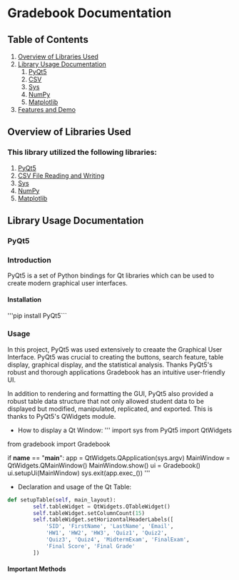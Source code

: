 # Gradebook Documentation 

## Table of Contents

1. [Overview of Libraries Used](#Overview-of-libraries-used)   
2. [Library Usage Documentation](#Library-Usage-Documentation)
   1. [PyQt5](#pyqt5)
   2. [CSV](#csv)
   3. [Sys](#sys)
   4. [NumPy](#numpy)
   5. [Matplotlib](#matplotlib)
3. [Features and Demo](#Features-and-Demo)

## Overview of Libraries Used

### This library utilized the following libraries: 

1. [PyQt5](https://www.pythonguis.com/search/?q=PyQt5)
2. [CSV File Reading and Writing](https://docs.python.org/3/library/csv.html)
3. [Sys](https://docs.python.org/2/library/sys.html)
4. [NumPy](https://numpy.org/doc/stable/reference/generated/numpy.mean.html)
5. [Matplotlib](https://matplotlib.org/cheatsheets/_images/cheatsheets-1.png)

## Library Usage Documentation

### PyQt5 

### Introduction 

PyQt5 is a set of Python bindings for Qt libraries which can be used to create modern graphical user interfaces.

#### Installation

'''pip install PyQt5```

### Usage

In this project, PyQt5 was used extensively to creaate the Graphical User Interface. PyQt5 was crucial to creating the buttons, search feature, table display, graphical display, and the statistical analysis. Thanks PyQt5's robust and thorough applications Gradebook has an intuitive user-friendly UI. 

In addition to rendering and formatting the GUI, PyQt5 also provided a robust table data structure that not only allowed student data to be displayed but modified, manipulated, replicated, and exported. This is thanks to PyQt5's QWidgets module. 

- How to display a Qt Window:
'''
import sys
from PyQt5 import QtWidgets

from gradebook import Gradebook


if __name__ == "__main__":
    app = QtWidgets.QApplication(sys.argv)
    MainWindow = QtWidgets.QMainWindow()
    MainWindow.show()
    ui = Gradebook()
    ui.setupUi(MainWindow)
    sys.exit(app.exec_())
'''

- Declaration and usage of the Qt Table:

```python
def setupTable(self, main_layout):
        self.tableWidget = QtWidgets.QTableWidget()
        self.tableWidget.setColumnCount(15)
        self.tableWidget.setHorizontalHeaderLabels([
            'SID', 'FirstName', 'LastName', 'Email',
            'HW1', 'HW2', 'HW3', 'Quiz1', 'Quiz2',
            'Quiz3', 'Quiz4', 'MidtermExam', 'FinalExam',
            'Final Score', 'Final Grade'
        ])
```

#### Important Methods

